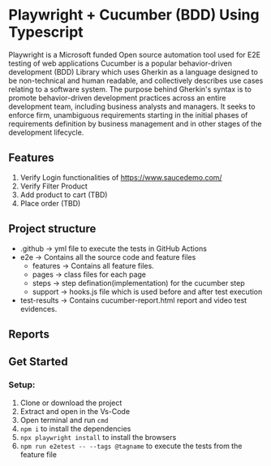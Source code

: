 # Playwright + Cucumber (BDD) Using Typescript
Playwright is a Microsoft funded Open source automation tool used for E2E testing of web applications
Cucumber is a popular behavior-driven development (BDD) Library which uses Gherkin as a language designed to be non-technical and human readable, and collectively describes use cases relating to a software system. The purpose behind Gherkin's syntax is to promote behavior-driven development practices across an entire development team, including business analysts and managers. It seeks to enforce firm, unambiguous requirements starting in the initial phases of requirements definition by business management and in other stages of the development lifecycle.

## Features

1. Verify Login functionalities of https://www.saucedemo.com/ 
2. Verify Filter Product
3. Add product to cart (TBD)
4. Place order (TBD)


## Project structure

- .github -> yml file to execute the tests in GitHub Actions
- e2e -> Contains all the source code and feature files
    - features -> Contains all feature files.
    - pages -> class files for each page
    - steps -> step defination(implementation) for the cucumber step
    - support -> hooks.js file which is used before and after test execution
- test-results -> Contains cucumber-report.html report and video test evidences.

## Reports


## Get Started

### Setup:

1. Clone or download the project
2. Extract and open in the Vs-Code
3. Open terminal and run `cmd`
4. `npm i` to install the dependencies
5. `npx playwright install` to install the browsers
6. `npm run e2etest -- --tags @tagname` to execute the tests from the feature file




